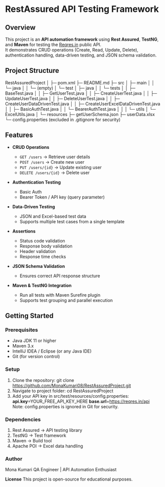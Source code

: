 # RestAssured API Testing Framework

## Overview
This project is an **API automation framework** using **Rest Assured**, **TestNG**, and **Maven** for testing the [Reqres.in](https://reqres.in/) public API.  
It demonstrates CRUD operations (Create, Read, Update, Delete), authentication handling, data-driven testing, and JSON schema validation.

## Project Structure
RestAssuredProject
│
├─ pom.xml
├─ README.md
├─ src
│ ├─ main
│ │ └─ java
│ │ └─ (empty)
│ └─ test
│ ├─ java
│ │ └─ tests
│ │ ├─ BaseTest.java
│ │ ├─ GetUserTest.java
│ │ ├─ CreateUserTest.java
│ │ ├─ UpdateUserTest.java
│ │ ├─ DeleteUserTest.java
│ │ ├─ CreateUserDataDrivenTest.java
│ │ ├─ CreateUserExcelDataDrivenTest.java
│ │ ├─ BasicAuthTest.java
│ │ └─ BearerAuthTest.java
│ │
│ └─ utils
│ └─ ExcelUtils.java
│
└─ resources
├─ getUserSchema.json
├─ userData.xlsx
└─ config.properties (excluded in .gitignore for security)

## Features

- **CRUD Operations**
  - `GET /users` → Retrieve user details  
  - `POST /users` → Create new user  
  - `PUT /users/{id}` → Update existing user  
  - `DELETE /users/{id}` → Delete user  

- **Authentication Testing**
  - Basic Auth  
  - Bearer Token / API key (query parameter)  

- **Data-Driven Testing**
  - JSON and Excel-based test data  
  - Supports multiple test cases from a single template  

- **Assertions**
  - Status code validation  
  - Response body validation  
  - Header validation  
  - Response time checks  

- **JSON Schema Validation**
  - Ensures correct API response structure  

- **Maven & TestNG Integration**
  - Run all tests with Maven Surefire plugin  
  - Supports test grouping and parallel execution

## Getting Started

### Prerequisites
- Java JDK 11 or higher  
- Maven 3.x  
- IntelliJ IDEA / Eclipse (or any Java IDE)  
- Git (for version control)  

### Setup
1. Clone the repository:
    git clone https://github.com/MonaKumari08/RestAssuredProject.git
2. Navigate to project folder:
    cd RestAssuredProject
3. Add your API key in src/test/resources/config.properties:
    **api.key**=YOUR_FREE_API_KEY_HERE
    **base.url**=https://reqres.in/api
Note: config.properties is ignored in Git for security.

### Dependencies
1. Rest Assured → API testing library
2. TestNG → Test framework
3. Maven → Build tool
4. Apache POI → Excel data handling
   
### Author
Mona Kumari
QA Engineer | API Automation Enthusiast

**License**
This project is open-source for educational purposes.

